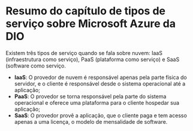 # Resumo do capítulo de tipos de serviço sobre Microsoft Azure da DIO
Existem três tipos de serviço quando se fala sobre nuvem: IaaS (infraestrutura como serviço), PaaS (plataforma como serviço) e SaaS (software como serviço.
- **IaaS**: O provedor de nuvem é responsável apenas pela parte física do servidor, e o cliente é responsável desde o sistema operacional até a aplicação;
- **PaaS**: O provedor se torna responsável pela parte do sistema operacional e oferece uma plataforma para o cliente hospedar sua aplicação;
- **SaaS**: O provedor provê a aplicação, que o cliente paga e tem acesso apenas a uma licença, o modelo de mensalidade de software.
